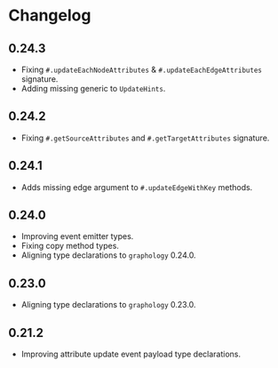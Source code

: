 # Changelog

## 0.24.3

- Fixing `#.updateEachNodeAttributes` & `#.updateEachEdgeAttributes` signature.
- Adding missing generic to `UpdateHints`.

## 0.24.2

- Fixing `#.getSourceAttributes` and `#.getTargetAttributes` signature.

## 0.24.1

- Adds missing edge argument to `#.updateEdgeWithKey` methods.

## 0.24.0

- Improving event emitter types.
- Fixing copy method types.
- Aligning type declarations to `graphology` 0.24.0.

## 0.23.0

- Aligning type declarations to `graphology` 0.23.0.

## 0.21.2

- Improving attribute update event payload type declarations.
